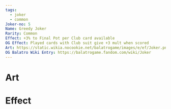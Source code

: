 ```yaml
---
tags:
  - joker
  - common
Joker-no: 5
Name: Greedy Joker
Rarity: Common
Effect: +3% to Final Pot per Club card available
OG Effect: Played cards with Club suit give +3 mult when scored
Art: https://static.wikia.nocookie.net/balatrogame/images/e/ef/Joker.png/revision/latest?cb=20230925003651
OG Balatro Wiki Entry: https://balatrogame.fandom.com/wiki/Joker
---
```

# Art
# Effect
